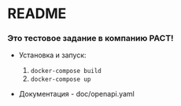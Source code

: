 # README

### Это тестовое задание в компанию PACT!

- Установка и запуск:

    1) `docker-compose build`
    2) `docker-compose up`

- Документация - doc/openapi.yaml
